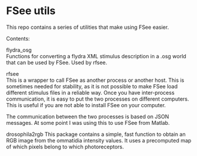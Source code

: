FSee utils
==========

This repo contains a series of utilities that make using FSee easier.

Contents:

flydra_osg  
  Functions for converting a flydra XML stimulus description in a .osg world that can be used by FSee. Used by rfsee.

rfsee       
  This is a wrapper to call FSee as another process or another host. This is sometimes needed for stability, as it is not possible to make FSee load different stimulus files in a reliable way. Once you have inter-process communication, it is easy to put the two processes on different computers. This is useful if you are not able to install FSee on your computer.
  
  The communication between the two processes is based on JSON messages. At some point I was using this to use FSee from Matlab.
  
drosophila2rgb
  This package contains a simple, fast function to obtain an RGB image from the ommatidia intensity values. It uses a precomputed map of which pixels belong to which photoreceptors.
